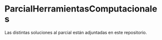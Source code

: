 # ParcialHerramientasComputacionales
Las distintas soluciones al parcial están adjuntadas en este repositorio.
